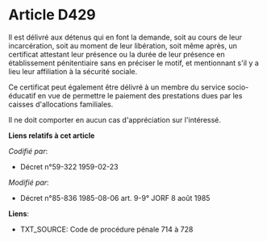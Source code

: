 # Article D429

Il est délivré aux détenus qui en font la demande, soit au cours de leur incarcération, soit au moment de leur libération,
soit même après, un certificat attestant leur présence ou la durée de leur présence en établissement pénitentiaire sans en
préciser le motif, et mentionnant s'il y a lieu leur affiliation à la sécurité sociale.

Ce certificat peut également être délivré à un membre du service socio-éducatif en vue de permettre le paiement des
prestations dues par les caisses d'allocations familiales.

Il ne doit comporter en aucun cas d'appréciation sur l'intéressé.

**Liens relatifs à cet article**

_Codifié par_:

  - Décret n°59-322 1959-02-23

_Modifié par_:

  - Décret n°85-836 1985-08-06 art. 9-9° JORF 8 août 1985

**Liens**:

  - TXT_SOURCE: Code de procédure pénale 714 à 728
